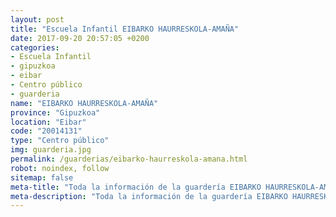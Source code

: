 ```yaml
---
layout: post
title: "Escuela Infantil EIBARKO HAURRESKOLA-AMAÑA"
date: 2017-09-20 20:57:05 +0200
categories:
- Escuela Infantil
- gipuzkoa
- eibar
- Centro público
- guarderia
name: "EIBARKO HAURRESKOLA-AMAÑA"
province: "Gipuzkoa"
location: "Eibar"
code: "20014131"
type: "Centro público"
img: guarderia.jpg
permalink: /guarderias/eibarko-haurreskola-amana.html
robot: noindex, follow
sitemap: false
meta-title: "Toda la información de la guardería EIBARKO HAURRESKOLA-AMAÑA"
meta-description: "Toda la información de la guardería EIBARKO HAURRESKOLA-AMAÑA"
---
```

